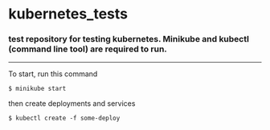 # kubernetes_tests
### test repository for testing kubernetes. Minikube and kubectl (command line tool) are required to run.
------------------------------------------------

To start, run this command
```
$ minikube start
```
then create deployments and services
```
$ kubectl create -f some-deploy
```
